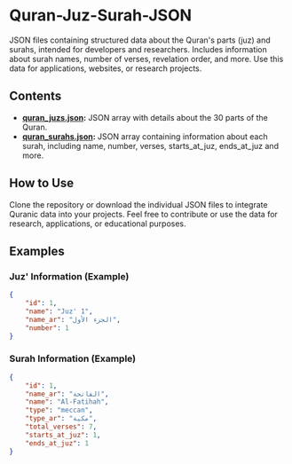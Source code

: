 # Quran-Juz-Surah-JSON
JSON files containing structured data about the Quran's parts (juz) and surahs, intended for developers and researchers. 
Includes information about surah names, number of verses, revelation order, and more. 
Use this data for applications, websites, or research projects.

## Contents

- **[quran_juzs.json](./quran_juzs.json):** JSON array with details about the 30 parts of the Quran.
- **[quran_surahs.json](./quran_surahs.json):** JSON array containing information about each surah, including name, number, verses, starts_at_juz, ends_at_juz and more.

## How to Use

Clone the repository or download the individual JSON files to integrate Quranic data into your projects. Feel free to contribute or use the data for research, applications, or educational purposes.

## Examples

### Juz' Information (Example)

```json
{
    "id": 1,
    "name": "Juz' 1",
    "name_ar": "الجزء الأول",
    "number": 1
}
```

### Surah Information (Example)

```json
{
    "id": 1,
    "name_ar": "الفاتحة",
    "name": "Al-Fatihah",
    "type": "meccan",
    "type_ar": "مكية",
    "total_verses": 7,
    "starts_at_juz": 1,
    "ends_at_juz": 1
}
